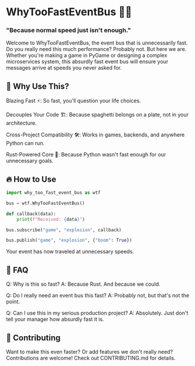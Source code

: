 # WhyTooFastEventBus 🚀🤔

### "Because normal speed just isn't enough."

Welcome to WhyTooFastEventBus, the event bus that is unnecessarily fast. Do you really need this much performance? Probably not. But here we are. Whether you're making a game in PyGame or designing a complex microservices system, this absurdly fast event bus will ensure your messages arrive at speeds you never asked for.

## 🚀 Why Use This?

Blazing Fast ⚡: So fast, you'll question your life choices.

Decouples Your Code 🏗️: Because spaghetti belongs on a plate, not in your architecture.

Cross-Project Compatibility 🛠️: Works in games, backends, and anywhere Python can run.

Rust-Powered Core 🦀: Because Python wasn't fast enough for our unnecessary goals.

## 🔥 How to Use

```python
import why_too_fast_event_bus as wtf

bus = wtf.WhyTooFastEventBus()

def callback(data):
    print(f"Received: {data}")

bus.subscribe("game", "explosion", callback)

bus.publish("game", "explosion", {"boom": True})
```

Your event has now traveled at unnecessary speeds.

## 🤔 FAQ

Q: Why is this so fast?
A: Because Rust. And because we could.

Q: Do I really need an event bus this fast?
A: Probably not, but that's not the point.

Q: Can I use this in my serious production project?
A: Absolutely. Just don't tell your manager how absurdly fast it is.

## 🎉 Contributing

Want to make this even faster? Or add features we don't really need? Contributions are welcome! Check out CONTRIBUTING.md for details.
